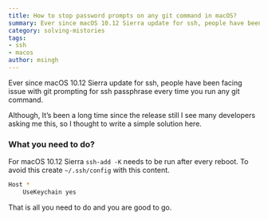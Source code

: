 ```yaml
---
title: How to stop password prompts on any git command in macOS?
summary: Ever since macOS 10.12 Sierra update for ssh, people have been facing issue with git prompting for ssh passphrase every time you run any git command.
category: solving-mistories
tags:
- ssh
- macos
author: msingh
---
```


Ever since macOS 10.12 Sierra update for ssh, people have been facing issue with git prompting for ssh passphrase every time you run any git command.

Although, It’s been a long time since the release still I see many developers asking me this, so I thought to write a simple solution here.

### What you need to do?

For macOS 10.12 Sierra ```ssh-add -K``` needs to be run after every reboot. To avoid this create ```~/.ssh/config``` with this content.

```bash
Host *
    UseKeychain yes
```

That is all you need to do and you are good to go.

